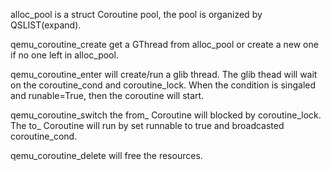 alloc\_pool is a struct Coroutine pool, the pool is organized by QSLIST\(expand\).

qemu\_coroutine\_create get a GThread  from alloc\_pool or create a new one if no one left in alloc\_pool.

qemu\_coroutine\_enter will create\/run a glib thread. The glib thead will wait on the coroutine\_cond and  coroutine\_lock. When the condition is singaled and runable=True, then the coroutine will start.

qemu\_coroutine\_switch the from\_ Coroutine will blocked by coroutine\_lock. The to\_ Coroutine will run by set runnable to true and broadcasted coroutine\_cond.

qemu\_coroutine\_delete will free the resources.


